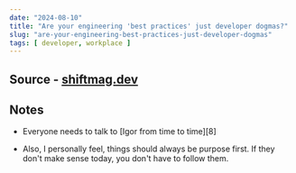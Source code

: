 ```yaml
---
date: "2024-08-10"
title: "Are your engineering 'best practices' just developer dogmas?"
slug: "are-your-engineering-best-practices-just-developer-dogmas"
tags: [ developer, workplace ]
---
```




## Source - [shiftmag.dev][1]

## Notes
* Everyone needs to talk to [Igor from time to time][8]
* Also, I personally feel, things should always be purpose first. If they don't make sense today, you don't have to follow them.



   [1]: https://shiftmag.dev/software-engineering-best-practices-dogmas-1681/
   [2]: https://shiftmag.dev/software-engineering-best-practices-dogmas-1681/#you-need-an-igor-in-your-life

